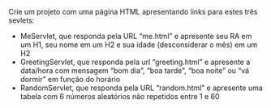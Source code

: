 Crie um projeto com uma página HTML apresentando links para estes três sevlets:
- MeServlet, que responda pela URL “me.html” e apresente seu RA em um H1, seu nome em um H2 e sua idade (desconsiderar o mês) em um H2
- GreetingServlet, que responda pela url “greeting.html” e apresente a data/hora com mensagem “bom dia”, “boa tarde”, “boa noite” ou “vá dormir” em função do horário
- RandomServlet, que responda pela URL “random.html” e apresente uma tabela com 6 números aleatórios não repetidos entre 1 e 60

